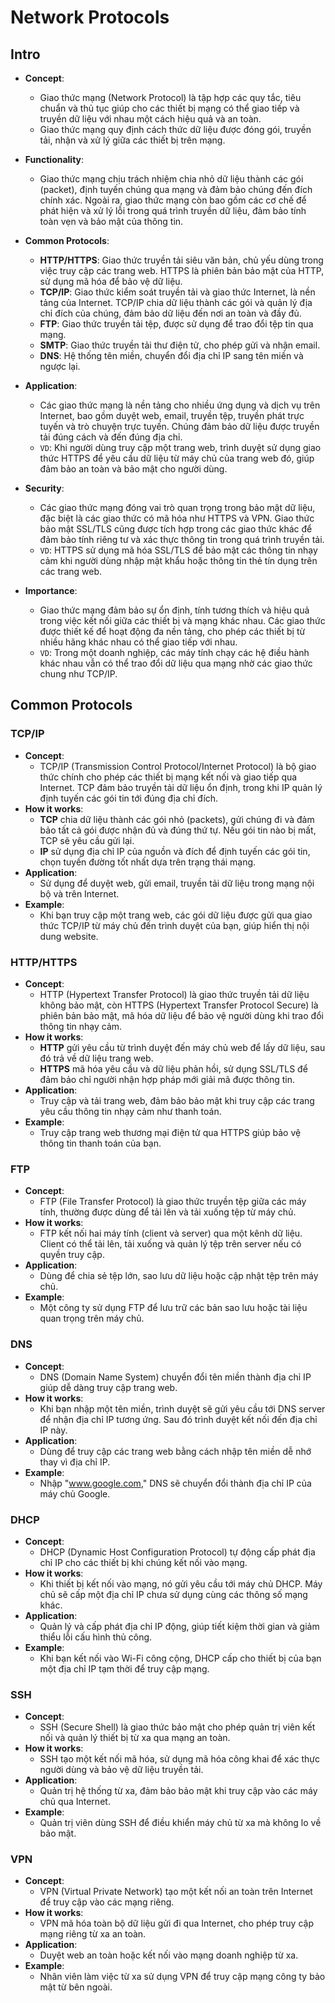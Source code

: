 # Network Protocols

## Intro
- **Concept**:  
  - Giao thức mạng (Network Protocol) là tập hợp các quy tắc, tiêu chuẩn và thủ tục giúp cho các thiết bị mạng có thể giao tiếp và truyền dữ liệu với nhau một cách hiệu quả và an toàn.
  - Giao thức mạng quy định cách thức dữ liệu được đóng gói, truyền tải, nhận và xử lý giữa các thiết bị trên mạng.

- **Functionality**:  
  - Giao thức mạng chịu trách nhiệm chia nhỏ dữ liệu thành các gói (packet), định tuyến chúng qua mạng và đảm bảo chúng đến đích chính xác. Ngoài ra, giao thức mạng còn bao gồm các cơ chế để phát hiện và xử lý lỗi trong quá trình truyền dữ liệu, đảm bảo tính toàn vẹn và bảo mật của thông tin.
  
- **Common Protocols**:
  - **HTTP/HTTPS**: Giao thức truyền tải siêu văn bản, chủ yếu dùng trong việc truy cập các trang web. HTTPS là phiên bản bảo mật của HTTP, sử dụng mã hóa để bảo vệ dữ liệu.
  - **TCP/IP**: Giao thức kiểm soát truyền tải và giao thức Internet, là nền tảng của Internet. TCP/IP chia dữ liệu thành các gói và quản lý địa chỉ đích của chúng, đảm bảo dữ liệu đến nơi an toàn và đầy đủ.
  - **FTP**: Giao thức truyền tải tệp, được sử dụng để trao đổi tệp tin qua mạng.
  - **SMTP**: Giao thức truyền tải thư điện tử, cho phép gửi và nhận email.
  - **DNS**: Hệ thống tên miền, chuyển đổi địa chỉ IP sang tên miền và ngược lại.

- **Application**:  
  - Các giao thức mạng là nền tảng cho nhiều ứng dụng và dịch vụ trên Internet, bao gồm duyệt web, email, truyền tệp, truyền phát trực tuyến và trò chuyện trực tuyến. Chúng đảm bảo dữ liệu được truyền tải đúng cách và đến đúng địa chỉ.
  - `VD`: Khi người dùng truy cập một trang web, trình duyệt sử dụng giao thức HTTPS để yêu cầu dữ liệu từ máy chủ của trang web đó, giúp đảm bảo an toàn và bảo mật cho người dùng.

- **Security**:  
  - Các giao thức mạng đóng vai trò quan trọng trong bảo mật dữ liệu, đặc biệt là các giao thức có mã hóa như HTTPS và VPN. Giao thức bảo mật SSL/TLS cũng được tích hợp trong các giao thức khác để đảm bảo tính riêng tư và xác thực thông tin trong quá trình truyền tải.
  - `VD`: HTTPS sử dụng mã hóa SSL/TLS để bảo mật các thông tin nhạy cảm khi người dùng nhập mật khẩu hoặc thông tin thẻ tín dụng trên các trang web.

- **Importance**:  
  - Giao thức mạng đảm bảo sự ổn định, tính tương thích và hiệu quả trong việc kết nối giữa các thiết bị và mạng khác nhau. Các giao thức được thiết kế để hoạt động đa nền tảng, cho phép các thiết bị từ nhiều hãng khác nhau có thể giao tiếp với nhau.
  - `VD`: Trong một doanh nghiệp, các máy tính chạy các hệ điều hành khác nhau vẫn có thể trao đổi dữ liệu qua mạng nhờ các giao thức chung như TCP/IP.

## Common Protocols

### TCP/IP
  - **Concept**:  
    - TCP/IP (Transmission Control Protocol/Internet Protocol) là bộ giao thức chính cho phép các thiết bị mạng kết nối và giao tiếp qua Internet. TCP đảm bảo truyền tải dữ liệu ổn định, trong khi IP quản lý định tuyến các gói tin tới đúng địa chỉ đích.
  - **How it works**:  
    - **TCP** chia dữ liệu thành các gói nhỏ (packets), gửi chúng đi và đảm bảo tất cả gói được nhận đủ và đúng thứ tự. Nếu gói tin nào bị mất, TCP sẽ yêu cầu gửi lại.
    - **IP** sử dụng địa chỉ IP của nguồn và đích để định tuyến các gói tin, chọn tuyến đường tốt nhất dựa trên trạng thái mạng.
  - **Application**:  
    - Sử dụng để duyệt web, gửi email, truyền tải dữ liệu trong mạng nội bộ và trên Internet.
  - **Example**:  
    - Khi bạn truy cập một trang web, các gói dữ liệu được gửi qua giao thức TCP/IP từ máy chủ đến trình duyệt của bạn, giúp hiển thị nội dung website.

### HTTP/HTTPS
  - **Concept**:  
    - HTTP (Hypertext Transfer Protocol) là giao thức truyền tải dữ liệu không bảo mật, còn HTTPS (Hypertext Transfer Protocol Secure) là phiên bản bảo mật, mã hóa dữ liệu để bảo vệ người dùng khi trao đổi thông tin nhạy cảm.
  - **How it works**:  
    - **HTTP** gửi yêu cầu từ trình duyệt đến máy chủ web để lấy dữ liệu, sau đó trả về dữ liệu trang web.
    - **HTTPS** mã hóa yêu cầu và dữ liệu phản hồi, sử dụng SSL/TLS để đảm bảo chỉ người nhận hợp pháp mới giải mã được thông tin.
  - **Application**:  
    - Truy cập và tải trang web, đảm bảo bảo mật khi truy cập các trang yêu cầu thông tin nhạy cảm như thanh toán.
  - **Example**:  
    - Truy cập trang web thương mại điện tử qua HTTPS giúp bảo vệ thông tin thanh toán của bạn.

### FTP
  - **Concept**:  
    - FTP (File Transfer Protocol) là giao thức truyền tệp giữa các máy tính, thường được dùng để tải lên và tải xuống tệp từ máy chủ.
  - **How it works**:  
    - FTP kết nối hai máy tính (client và server) qua một kênh dữ liệu. Client có thể tải lên, tải xuống và quản lý tệp trên server nếu có quyền truy cập.
  - **Application**:  
    - Dùng để chia sẻ tệp lớn, sao lưu dữ liệu hoặc cập nhật tệp trên máy chủ.
  - **Example**:  
    - Một công ty sử dụng FTP để lưu trữ các bản sao lưu hoặc tài liệu quan trọng trên máy chủ.

### DNS
  - **Concept**:  
    - DNS (Domain Name System) chuyển đổi tên miền thành địa chỉ IP giúp dễ dàng truy cập trang web.
  - **How it works**:  
    - Khi bạn nhập một tên miền, trình duyệt sẽ gửi yêu cầu tới DNS server để nhận địa chỉ IP tương ứng. Sau đó trình duyệt kết nối đến địa chỉ IP này.
  - **Application**:  
    - Dùng để truy cập các trang web bằng cách nhập tên miền dễ nhớ thay vì địa chỉ IP.
  - **Example**:  
    - Nhập "www.google.com," DNS sẽ chuyển đổi thành địa chỉ IP của máy chủ Google.

### DHCP
  - **Concept**:  
    - DHCP (Dynamic Host Configuration Protocol) tự động cấp phát địa chỉ IP cho các thiết bị khi chúng kết nối vào mạng.
  - **How it works**:  
    - Khi thiết bị kết nối vào mạng, nó gửi yêu cầu tới máy chủ DHCP. Máy chủ sẽ cấp một địa chỉ IP chưa sử dụng cùng các thông số mạng khác.
  - **Application**:  
    - Quản lý và cấp phát địa chỉ IP động, giúp tiết kiệm thời gian và giảm thiểu lỗi cấu hình thủ công.
  - **Example**:  
    - Khi bạn kết nối vào Wi-Fi công cộng, DHCP cấp cho thiết bị của bạn một địa chỉ IP tạm thời để truy cập mạng.

### SSH
  - **Concept**:  
    - SSH (Secure Shell) là giao thức bảo mật cho phép quản trị viên kết nối và quản lý thiết bị từ xa qua mạng an toàn.
  - **How it works**:  
    - SSH tạo một kết nối mã hóa, sử dụng mã hóa công khai để xác thực người dùng và bảo vệ dữ liệu truyền tải.
  - **Application**:  
    - Quản trị hệ thống từ xa, đảm bảo bảo mật khi truy cập vào các máy chủ qua Internet.
  - **Example**:  
    - Quản trị viên dùng SSH để điều khiển máy chủ từ xa mà không lo về bảo mật.

### VPN
  - **Concept**:  
    - VPN (Virtual Private Network) tạo một kết nối an toàn trên Internet để truy cập vào các mạng riêng.
  - **How it works**:  
    - VPN mã hóa toàn bộ dữ liệu gửi đi qua Internet, cho phép truy cập mạng riêng từ xa an toàn.
  - **Application**:  
    - Duyệt web an toàn hoặc kết nối vào mạng doanh nghiệp từ xa.
  - **Example**:  
    - Nhân viên làm việc từ xa sử dụng VPN để truy cập mạng công ty bảo mật từ bên ngoài.
